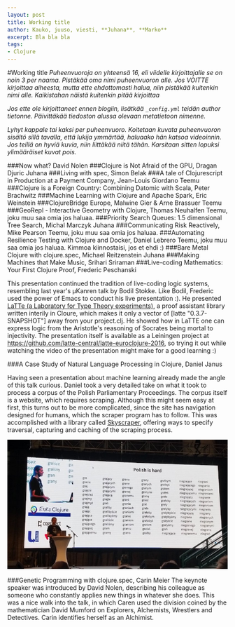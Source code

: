 ```yaml
---
layout: post
title: Working title
author: Kauko, juuso, viesti, **Juhana**, **Marko**
excerpt: Bla bla bla
tags:  
- Clojure
---
```


#Working title
_Puheenvuoroja on yhteensä 16, eli viidelle kirjoittajalle se on noin 3 per naama. Pistäkää oma nimi puheenvuoron alle. Jos VOITTE kirjoittaa aiheesta, mutta ette ehdottomasti halua, niin pistäkää kuitenkin nimi alle. Kaikistahan näistä kuitenkin pitää kirjoittaa_

_Jos ette ole kirjoittaneet ennen blogiin, lisätkää `_config.yml` teidän author tietonne. Päivittäkää tiedoston alussa olevaan metatietoon nimenne._

_Lyhyt kappale tai kaksi per puheenvuoro. Koitetaan kuvata puheenvuoron sisältö sillä tavalla, että lukija ymmärtää, haluaako hän katsoa videoinnin. Jos teillä on hyviä kuvia, niin liittäkää niitä tähän. Karsitaan sitten lopuksi ylimääräiset kuvat pois._

###Now what? David Nolen
###Clojure is Not Afraid of the GPU, Dragan Djuric
Juhana
###Living with spec, Simon Belak
###A tale of Clojurescript in Production at a Payment Company, Jean-Louis Giordano
Teemu
###Clojure is a Foreign Country: Combining Datomic with Scala, Peter Brachwitz
###Machine Learning with Clojure and Apache Spark, Eric Weinstein
###ClojureBridge Europe, Malwine Gier & Arne Brassuer
Teemu
###GeoRepl - Interactive Geometry with Clojure, Thomas Neuhalfen
Teemu, joku muu saa omia jos haluaa.
###Priority Search Queues: 1.5 dimensional Tree Search, Michal Marczyk
Juhana
###Communicating Risk Reactively, Mike Pearson
Teemu, joku muu saa omia jos haluaa.
###Automating Resilience Testing with Clojure and Docker, Daniel Lebrero
Teemu, joku muu saa omia jos haluaa.
Kimmoa kiinnostaisi, jos et ehdi :)
###Bare Metal Clojure with clojure.spec, Michael Reitzenstein
Juhana
###Making Machines that Make Music, Srihari Sriraman
###Live-coding Mathematics: Your First Clojure Proof, Frederic Peschanski

This presentation continued the tradition of live-coding logic systems, resembling last year's &#x3bc;Kanren talk by
Bodil Stokke. Like Bodil, Frederic used the power of Emacs to conduct his live presentation :). He presented
[LaTTe (a Laboratory for Type Theory experiments)](https://github.com/latte-central/LaTTe), a proof assistant library
written interily in Cloure, which makes it only a vector of [latte "0.3.7-SNAPSHOT"] away from your project.clj. He
showed how in LaTTE one can express logic from the Aristotle's reasoning of Socrates being mortal to injectivity. The
presentation itself is available as a Leiningen project at https://github.com/latte-central/latte-euroclojure-2016, so
trying it out while watching the video of the presentation might make for a good learning :)

###A Case Study of Natural Language Processing in Clojure, Daniel Janus

Having seen a presentation about machine learning already made the angle of this talk curious. Daniel took a very
detailed take on what it took to process a corpus of the Polish Parliamentary Proceedings. The corpus itself is a
website, which requires scraping. Although this might seem easy at first, this turns out to be more complicated, since
the site has navigation designed for humans, which the scraper program has to follow. This was accomplished with a
library called [Skyscraper](https://github.com/nathell/skyscraper), offering ways to specify traversal, capturing and
caching of the scraping process.

![Polish is hard](/img/euroclojure-2016/polish-is-hard.jpg)

###Genetic Programming with clojure.spec, Carin Meier
The keynote speaker was introduced by David Nolen, describing his colleague as someone who constantly applies new things
in whatever she does. This was a nice walk into the talk, in which Caren used the division coined by the mathematician
David Mumford on Explorers, Alchemists, Wrestlers and Detectives. Carin identifies herself as an Alchimist.
